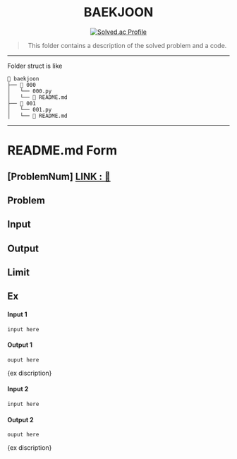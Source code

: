 <div align="center">

# BAEKJOON

[![Solved.ac Profile](http://mazassumnida.wtf/api/v2/generate_badge?boj=ksp317)](https://solved.ac/ksp317/)

 > This folder contains a description of the solved problem and a code.

</div>

<hr>

Folder struct is like

```
📂 baekjoon  
├── 📂 000  
│   └── 000.py
│   └── 📄 README.md 
├── 📂 001  
│   └── 001.py
│   └── 📄 README.md   
```
<hr>

# README.md Form

## [ProblemNum] [LINK : 🔐](linkhere) 

## Problem

## Input

## Output

## Limit

## Ex

<div>
  <div>

#### Input 1
    input here
  </div>
  
  <div>

#### Output 1
    ouput here
  </div>

  {ex discription}
</div>

<div>
  <div>

#### Input 2
    input here
  </div>
  
  <div>

#### Output 2
    ouput here
  </div>
  
  {ex discription}
</div>